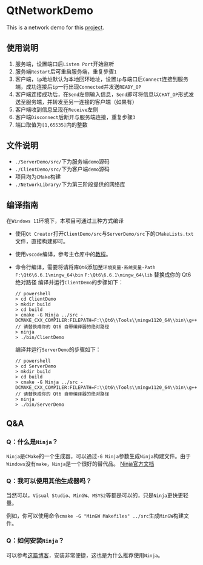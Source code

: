 # QtNetworkDemo
This is a network demo for this [project](https://github.com/panjd123/Surakarta).

## 使用说明

1. 服务端，设置端口后`Listen Port`开始监听
2. 服务端`Restart`后可重启服务端，重复步骤`1`
3. 客户端，`ip`地址默认为本地回环地址，设置`ip`与端口后`Connect`连接到服务端，成功连接后`ip`一行出现`Connected`并发送`READY_OP`
4. 客户端连接成功后，在`Send`左侧输入信息，`Send`即可将信息以`CHAT_OP`形式发送至服务端，并转发至另一连接的客户端（如果有）
5. 客户端收到信息呈现在`Receive`左侧
6. 客户端`Disconnect`后断开与服务端连接，重复步骤`3`
7. 端口取值为`[1,65535]`内的整数

## 文件说明

- `./ServerDemo/src/`下为服务端`demo`源码
- `./ClientDemo/src/`下为客户端`demo`源码
- 项目均为`CMake`构建
- `./NetworkLibrary/`下为第三阶段提供的网络库

## 编译指南
在`Windows 11`环境下，本项目可通过三种方式编译

- 使用`Qt Creator`打开`ClientDemo/src`与`ServerDemo/src`下的`CMakeLists.txt`文件，直接构建即可。

- 使用`vscode`编译，参考主仓库中的[教程](https://github.com/panjd123/Surakarta/blob/main/guidance/cmake/Vscode%20%2B%20CMake%20%2B%20Qt.md)。

- 命令行编译，需要将请将库`Qt6`添加至`环境变量-系统变量-Path` `F:\Qt6\6.6.1\mingw_64\bin` `F:\Qt6\6.6.1\mingw_64\lib` 替换成你的 Qt6 绝对路径
    编译并运行`ClientDemo`的步骤如下：
    ```
    // powershell
    > cd ClientDemo
    > mkdir build
    > cd build
    > cmake -G Ninja ../src -DCMAKE_CXX_COMPILER:FILEPATH=F:\\Qt6\\Tools\\mingw1120_64\\bin\\g++.exe  // 请替换成你的 Qt6 自带编译器的绝对路径
    > ninja
    > ./bin/ClientDemo
    ```
    编译并运行`ServerDemo`的步骤如下：
    ```
    // powershell
    > cd ServerDemo
    > mkdir build
    > cd build
    > cmake -G Ninja ../src -DCMAKE_CXX_COMPILER:FILEPATH=F:\\Qt6\\Tools\\mingw1120_64\\bin\\g++.exe  // 请替换成你的 Qt6 自带编译器的绝对路径
    > ninja
    > ./bin/ServerDemo
    ```

## Q&A

### Q：什么是`Ninja`？
`Ninja`是`CMake`的一个生成器，可以通过`-G Ninja`参数生成`Ninja`构建文件。由于`Windows`没有`make`，`Ninja`是一个很好的替代品。 [Ninja官方文档](https://ninja-build.org/)

### Q：我可以使用其他生成器吗？
当然可以，`Visual Studio`、`MinGW`、`MSYS2`等都是可以的，只是`Ninja`更快更轻量。

例如，你可以使用命令`cmake -G "MinGW Makefiles" ../src`生成`MinGW`构建文件。

### Q：如何安装`Ninja`？
可以参考[这篇博客](https://nirvana1997.github.io/Ninja%E5%AE%89%E8%A3%85%E4%B8%8E%E4%BD%BF%E7%94%A8/)，安装非常便捷，这也是为什么推荐使用`Ninja`。